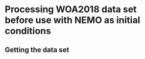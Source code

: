 # Processing WOA2018 data set before use with NEMO as initial conditions
## Getting the data set
  
